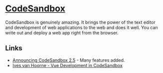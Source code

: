 # [CodeSandbox](https://codesandbox.io)
CodeSandbox is genuinely amazing. It brings the power of the text editor and development of web applications to the web and does it well. You can write out and deploy a web app right from the browser.

## Links
- [Announcing CodeSandbox 2.5](https://hackernoon.com/announcing-codesandbox-2-5-be767d15ffd) - Many features added.
- [Ives van Hoorne - Vue Development in CodeSandbox](https://www.youtube.com/watch?v=TOFVFxI2dvU&feature=youtu.be)